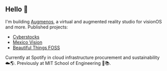 ## Hello 👋

I'm building [Augmenos](https://www.augmenos.com), a virtual and augmented reality studio for visionOS and more. Published projects:
- [Cyberstocks](https://www.augmenos.com/cyberstocks) 
- [Mexico Vision](https://www.augmenos.com/mexicovision)
- [Beautiful Things FOSS](https://github.com/augmenos/BeautifulThingsFOSS)

Currently at Spotify in cloud infrastructure procurement and sustainability ☁️🌎.
Previously at MIT School of Engineering 🤖📚.
